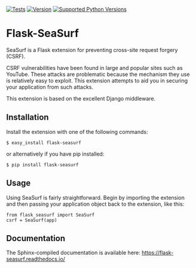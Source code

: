 [![Tests](https://img.shields.io/github/workflow/status/maxcountryman/flask-seasurf/Tests/main?label=tests)](https://github.com/maxcountryman/flask-seasurf/actions)
[![Version](https://img.shields.io/pypi/v/Flask-SeaSurf.svg)](https://pypi.python.org/pypi/Flask-SeaSurf)
[![Supported Python Versions](https://img.shields.io/pypi/pyversions/Flask-SeaSurf.svg)](https://pypi.python.org/pypi/Flask-SeaSurf)

# Flask-SeaSurf

SeaSurf is a Flask extension for preventing cross-site request forgery (CSRF).

CSRF vulnerabilities have been found in large and popular sites such as
YouTube. These attacks are problematic because the mechanism they use is
relatively easy to exploit. This extension attempts to aid you in securing
your application from such attacks.

This extension is based on the excellent Django middleware.


## Installation

Install the extension with one of the following commands:

    $ easy_install flask-seasurf

or alternatively if you have pip installed:

    $ pip install flask-seasurf


## Usage

Using SeaSurf is fairly straightforward. Begin by importing the extension and
then passing your application object back to the extension, like this:

    from flask_seasurf import SeaSurf
    csrf = SeaSurf(app)


## Documentation

The Sphinx-compiled documentation is available here: https://flask-seasurf.readthedocs.io/

